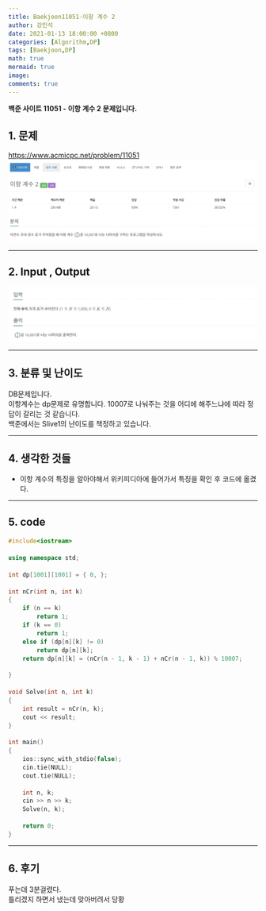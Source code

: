 ```yaml
---
title: Baekjoon11051-이항 계수 2
author: 강민석
date: 2021-01-13 18:00:00 +0800
categories: [Algorithm,DP]
tags: [Baekjoon,DP]
math: true
mermaid: true
image: 
comments: true
---
```


**백준 사이트 11051 - 이항 계수 2 문제입니다.**

## 1. 문제
<https://www.acmicpc.net/problem/11051>
![](/assets/img/sample/Baekjoon/11051/Problem.JPG)

-----  

## 2. Input , Output
![](/assets/img/sample/Baekjoon/11051/input.JPG)

-----  

## 3. 분류 및 난이도

DB문제입니다.  
이항계수는 dp문제로 유명합니다. 10007로 나눠주는 것을 어디에 해주느냐에 따라 정답이 갈리는 것 같습니다.  
백준에서는 Slive1의 난이도를 책정하고 있습니다.

-----  

## 4. 생각한 것들

- 이항 계수의 특징을 알아야해서 위키피디아에 들어가서 특징을 확인 후 코드에 옮겼다.

-----  

## 5. code

```c++
#include<iostream>

using namespace std;

int dp[1001][1001] = { 0, };

int nCr(int n, int k)
{
	if (n == k)
		return 1;
	if (k == 0)
		return 1;
	else if (dp[n][k] != 0)
		return dp[n][k];
	return dp[n][k] = (nCr(n - 1, k - 1) + nCr(n - 1, k)) % 10007;

}

void Solve(int n, int k)
{
	int result = nCr(n, k);
	cout << result;
}

int main()
{
	ios::sync_with_stdio(false);
	cin.tie(NULL);
	cout.tie(NULL);

	int n, k;
	cin >> n >> k;
	Solve(n, k);

	return 0;
}
```
-----

## 6. 후기
푸는데 3분걸렸다.  
틀리겠지 하면서 냈는데 맞아버려서 당황






 